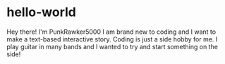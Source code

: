 # hello-world
Hey there! I'm PunkRawker5000
I am brand new to coding and I want to make a text-based interactive story. 
Coding is just a side hobby for me. I play guitar in many bands and I wanted to try and start something on the side!
